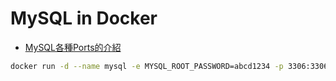 # MySQL in Docker

- [MySQL各種Ports的介紹](https://dev.mysql.com/doc/mysql-port-reference/en/mysql-ports-reference-tables.html)

```bash
docker run -d --name mysql -e MYSQL_ROOT_PASSWORD=abcd1234 -p 3306:3306 mysql:5.7
```